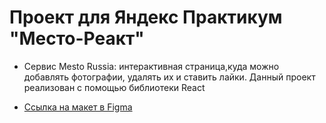 # Проект для Яндекс Практикум "Место-Реакт"

* Сервис Mesto Russia: интерактивная страница,куда можно добавлять фотографии, удалять их и ставить лайки. Данный проект реализован с помощью библиотеки React


* [Ссылка на макет в Figma](https://www.figma.com/file/StZjf8HnoeLdiXS7dYrLAh/JavaScript.-Sprint-4)
